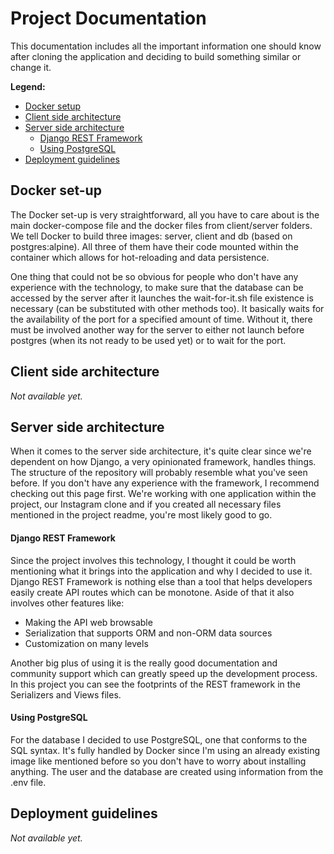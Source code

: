 # Project Documentation

This documentation includes all the important information one should know after cloning the application and deciding to build something similar or change it.

**Legend:**

+ [Docker setup](docs.md#docker-set-up)
+ [Client side architecture](docs.md#client-side-architecture)
+ [Server side architecture](docs.md#server-side-architecture)
  + [Django REST Framework](docs.md#django-rest-framework)
  + [Using PostgreSQL](docs.md#using-postgresql)
+ [Deployment guidelines](docs.md#deployment-guidelines)



## Docker set-up

The Docker set-up is very straightforward, all you have to care about is the main docker-compose file and the docker files from client/server folders. We tell Docker to build three images: server, client and db (based on postgres:alpine). All three of them have their code mounted within the container which allows for hot-reloading and data persistence.

One thing that could not be so obvious for people who don't have any experience with the technology, to make sure that the database can be accessed by the server after it launches the wait-for-it.sh file existence is necessary (can be substituted with other methods too). It basically waits for the availability of the port for a specified amount of time. Without it, there must be involved another way for the server to either not launch before postgres (when its not ready to be used yet) or to wait for the port.



## Client side architecture

*Not available yet.*



##  Server side architecture

When it comes to the server side architecture, it's quite clear since we're dependent on how Django, a very opinionated framework, handles things. The structure of the repository will probably resemble what you've seen before. If you don't have any experience with the framework, I recommend checking out this page first. We're working with one application within the project, our Instagram clone and if you created all necessary files mentioned in the project readme, you're most likely good to go. 



#### Django REST Framework

Since the project involves this technology, I thought it could be worth mentioning what it brings into the application and why I decided to use it. Django REST Framework is nothing else than a tool that helps developers easily create API routes which can be monotone. Aside of that it also involves other features like:

- Making the API web browsable
- Serialization that supports ORM and non-ORM data sources
- Customization on many levels



Another big plus of using it is the really good documentation and community support which can greatly speed up the development process. In this project you can see the footprints of the REST framework in the Serializers and Views files.



#### Using PostgreSQL

For the database I decided to use PostgreSQL, one that conforms to the SQL syntax. It's fully handled by Docker since I'm using an already existing image like mentioned before so you don't have to worry about installing anything. The user and the database are created using information from the .env file.



## Deployment guidelines

*Not available yet.*

 

